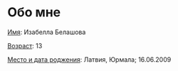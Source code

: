 # Обо мне
<u>Имя</u>: Изабелла Белашова

<u>Возраст</u>: 13 

<u>Место и дата роджения</u>: Латвия, Юрмала; 16.06.2009




